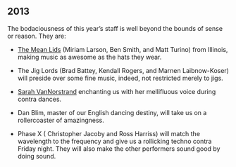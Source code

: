 
2013
----


The bodaciousness of this year’s staff is well beyond the bounds of sense or reason. They are:



 * [The Mean Lids](\"http://www.meanlids.com/\") (Miriam Larson, Ben Smith, and Matt Turino) from Illinois, making music as awesome as the hats they wear.

 * The Jig Lords (Brad Battey, Kendall Rogers, and Marnen Laibnow\-Koser) will preside over some fine music, indeed, not restricted merely to jigs.

 * [Sarah VanNorstrand](\"http://www.sarahcallsdances.com/Sarahcallsdances/Bio.html\") enchanting us with her mellifluous voice during contra dances.

 * Dan Blim, master of our English dancing destiny, will take us on a rollercoaster of amazingness.

 * Phase X ( Christopher Jacoby and Ross Harriss) will match the wavelength to the frequency and give us a rollicking techno contra Friday night. They will also make the other performers sound good by doing sound.





